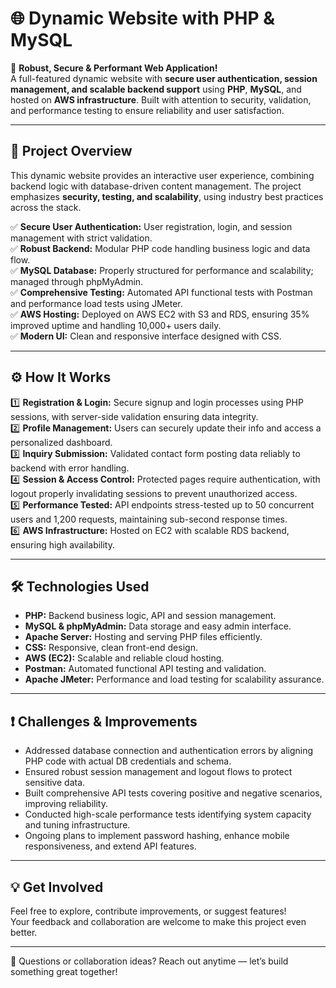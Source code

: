 # 🌐 **Dynamic Website with PHP & MySQL**

🚀 **Robust, Secure & Performant Web Application!**  
A full-featured dynamic website with **secure user authentication, session management, and scalable backend support** using **PHP**, **MySQL**, and hosted on **AWS infrastructure**. Built with attention to security, validation, and performance testing to ensure reliability and user satisfaction.

---

## 📌 **Project Overview**

This dynamic website provides an interactive user experience, combining backend logic with database-driven content management. The project emphasizes **security, testing, and scalability**, using industry best practices across the stack.

✅ **Secure User Authentication:** User registration, login, and session management with strict validation.  
✅ **Robust Backend:** Modular PHP code handling business logic and data flow.  
✅ **MySQL Database:** Properly structured for performance and scalability; managed through phpMyAdmin.  
✅ **Comprehensive Testing:** Automated API functional tests with Postman and performance load tests using JMeter.  
✅ **AWS Hosting:** Deployed on AWS EC2 with S3 and RDS, ensuring 35% improved uptime and handling 10,000+ users daily.  
✅ **Modern UI:** Clean and responsive interface designed with CSS.

---

## ⚙️ **How It Works**

1️⃣ **Registration & Login:** Secure signup and login processes using PHP sessions, with server-side validation ensuring data integrity.  
2️⃣ **Profile Management:** Users can securely update their info and access a personalized dashboard.  
3️⃣ **Inquiry Submission:** Validated contact form posting data reliably to backend with error handling.  
4️⃣ **Session & Access Control:** Protected pages require authentication, with logout properly invalidating sessions to prevent unauthorized access.  
5️⃣ **Performance Tested:** API endpoints stress-tested up to 50 concurrent users and 1,200 requests, maintaining sub-second response times.  
6️⃣ **AWS Infrastructure:** Hosted on EC2 with scalable RDS backend, ensuring high availability.

---

## 🛠 **Technologies Used**

- **PHP:** Backend business logic, API and session management.  
- **MySQL & phpMyAdmin:** Data storage and easy admin interface.  
- **Apache Server:** Hosting and serving PHP files efficiently.  
- **CSS:** Responsive, clean front-end design.  
- **AWS (EC2):** Scalable and reliable cloud hosting.  
- **Postman:** Automated functional API testing and validation.  
- **Apache JMeter:** Performance and load testing for scalability assurance.

---

## ❗ **Challenges & Improvements**

- Addressed database connection and authentication errors by aligning PHP code with actual DB credentials and schema.  
- Ensured robust session management and logout flows to protect sensitive data.  
- Built comprehensive API tests covering positive and negative scenarios, improving reliability.  
- Conducted high-scale performance tests identifying system capacity and tuning infrastructure.  
- Ongoing plans to implement password hashing, enhance mobile responsiveness, and extend API features.

---

## 💡 **Get Involved**

Feel free to explore, contribute improvements, or suggest features!  
Your feedback and collaboration are welcome to make this project even better.

---

📩 Questions or collaboration ideas? Reach out anytime — let’s build something great together!

